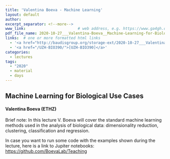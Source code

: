 ```yaml
---
title: 'Valentina Boeva - Machine Learning'
layout: default
author:
excerpt_separator: <!--more-->
www_link: 						# web address, e.g. https://www.ga4gh.org; auto-linked
pdf_file_name: 2020-10-27___Valentina-Boeva__Machine-Learning-for-Biological-Use-Cases__UZH-BIO390-HS20-lecture-07.pdf
links:  # one or more formatted html links
  - '<a href="http://baudisgroup.org/storage-ext/2020-10-27___Valentina-Boeva__Machine-Learning__UZH-BIO390-HS20-lecture-07-recording.mp4" target="_blank">[Lecture Recording] (278MB .mp4)</a>'
  - '<a href="/UZH-BIO390/">[UZH-BIO390]</a>'
categories:
  - lectures
tags:
  - "2020"
  - material
  - days
---
```


## Machine Learning for Biological Use Cases
#### Valentina Boeva (ETHZ)

Brief note: In this lecture V. Boeva will cover the standard machine learning methods used in the analysis of biological data: dimensionality reduction, clustering, classification and regression.

<!--more-->

In case you want to run some code with the examples shown during the lecture, here is a link to Jupiter notebooks: <https://github.com/BoevaLab/Teaching>

